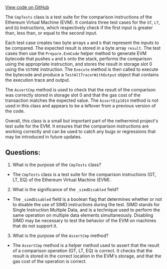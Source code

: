 [View code on GitHub](https://github.com/nethermindeth/nethermind/Nethermind.Evm.Test/CmpTests.cs)

The `CmpTests` class is a test suite for the comparison instructions of the Ethereum Virtual Machine (EVM). It contains three test cases for the `GT`, `LT`, and `EQ` instructions, which respectively check if the first input is greater than, less than, or equal to the second input. 

Each test case creates two byte arrays `a` and `b` that represent the inputs to be compared. The expected result is stored in a byte array `result`. The test cases then use the `Prepare.EvmCode` helper method to generate EVM bytecode that pushes `a` and `b` onto the stack, performs the comparison using the appropriate instruction, and stores the result in storage slot 0 using the `SSTORE` instruction. The `Execute` method is then called to execute the bytecode and produce a `TestAllTracerWithOutput` object that contains the execution trace and output.

The `AssertCmp` method is used to check that the result of the comparison was correctly stored in storage slot 0 and that the gas cost of the transaction matches the expected value. The `AssertEip1014` method is not used in this class and appears to be a leftover from a previous version of the code.

Overall, this class is a small but important part of the nethermind project's test suite for the EVM. It ensures that the comparison instructions are working correctly and can be used to catch any bugs or regressions that may be introduced in future updates.
## Questions: 
 1. What is the purpose of the `CmpTests` class?
- The `CmpTests` class is a test suite for the comparison instructions (GT, LT, EQ) of the Ethereum Virtual Machine (EVM).

2. What is the significance of the `_simdDisabled` field?
- The `_simdDisabled` field is a boolean flag that determines whether or not to disable the use of SIMD instructions during the test. SIMD stands for Single Instruction Multiple Data, and is a technique used to perform the same operation on multiple data elements simultaneously. Disabling SIMD may be necessary to test the behavior of the EVM on machines that do not support it.

3. What is the purpose of the `AssertCmp` method?
- The `AssertCmp` method is a helper method used to assert that the result of a comparison operation (GT, LT, EQ) is correct. It checks that the result is stored in the correct location in the EVM's storage, and that the gas cost of the operation is correct.